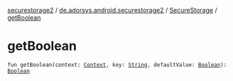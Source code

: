 [securestorage2](../../index.md) / [de.adorsys.android.securestorage2](../index.md) / [SecureStorage](index.md) / [getBoolean](./get-boolean.md)

# getBoolean

`fun getBoolean(context: `[`Context`](https://developer.android.com/reference/android/content/Context.html)`, key: `[`String`](https://kotlinlang.org/api/latest/jvm/stdlib/kotlin/-string/index.html)`, defaultValue: `[`Boolean`](https://kotlinlang.org/api/latest/jvm/stdlib/kotlin/-boolean/index.html)`): `[`Boolean`](https://kotlinlang.org/api/latest/jvm/stdlib/kotlin/-boolean/index.html)